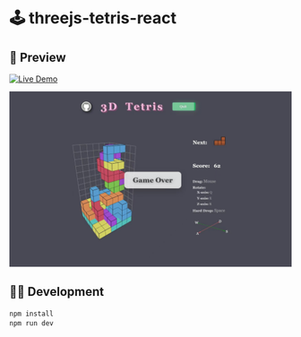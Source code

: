 # 🕹️ threejs-tetris-react

## 🌷 Preview
[![Live Demo](https://img.shields.io/badge/Live%20Demo-Click%20to%20view-pink?style=for-the-badge&logo=vercel)](https://threejs-tetris-react.rylan.cn/)

![Demo](./public/Demo.png)

## 🧙🏻 Development

```sh
npm install
npm run dev
```
